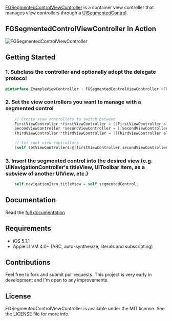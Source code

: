 [FGSegmentedControlViewController](http://fernglow.github.com/FGSegmentedControlViewController/Documentation/html/Classes/FGSegmentedControlViewController.html) is a container view controller that manages view controllers through a [UISegmentedControl](http://developer.apple.com/library/ios/#DOCUMENTATION/UIKit/Reference/UISegmentedControl_Class/Reference/UISegmentedControl.html).

## FGSegmentedControlViewController In Action


![FGSegmentedControlViewController](http://fernglow.github.com/FGSegmentedControlViewController/images/FGSegmentedControlViewController.gif)


## Getting Started

### 1. Subclass the controller and optionally adopt the delegate protocol

```objective-c
@interface ExampleViewController : FGSegmentedControlViewController <FGSegmentedControlViewControllerDelegate>
```

### 2. Set the view controllers you want to manage with a segmented control

```objective-c
	// Create view controllers to switch between
	FirstViewController *firstViewController = [[FirstViewController alloc] initWithNibName:@"FirstViewController" bundle:[NSBundle mainBundle]];
	SecondViewController *secondViewController = [[SecondViewController alloc] initWithNibName:@"SecondViewController" bundle:[NSBundle mainBundle]];
	ThirdViewController *thirdViewController = [[ThirdViewController alloc] initWithNibName:@"ThirdViewController" bundle:[NSBundle mainBundle]];
	
	// Set root view controllers
	[self setViewControllers:@[firstViewController,secondViewController,thirdViewController]];
```

### 3. Insert the segmented control into the desired view (e.g. UINavigationController's titleView, UIToolbar item, as a subview of another UIView, etc.)

```objective-c
	self.navigationItem.titleView = self.segmentedControl;
```


## Documentation

Read the [full documentation](http://fernglow.github.com/FGSegmentedControlViewController/Documentation/html/index.html)

## Requirements

- iOS 5.1.1
- Apple LLVM 4.0+ (ARC, auto-synthesize, literals and subscripting)

## Contributions

Feel free to fork and submit pull requests. This project is very early in development and I'm open to any improvements.

## License

FGSegmentedControlViewController is available under the MIT license. See the LICENSE file for more info.
